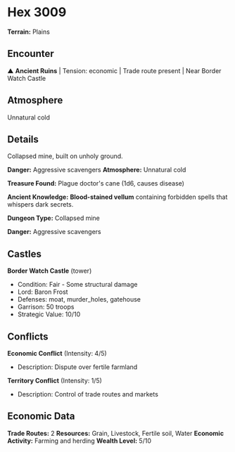 # Hex 3009

**Terrain:** Plains

## Encounter
▲ **Ancient Ruins** | Tension: economic | Trade route present | Near Border Watch Castle

## Atmosphere
Unnatural cold

## Details
Collapsed mine, built on unholy ground.

**Danger:** Aggressive scavengers
**Atmosphere:** Unnatural cold

**Treasure Found:** Plague doctor's cane (1d6, causes disease)

**Ancient Knowledge:** **Blood-stained vellum** containing forbidden spells that whispers dark secrets.

**Dungeon Type:** Collapsed mine

**Danger:** Aggressive scavengers

## Castles
**Border Watch Castle** (tower)
- Condition: Fair - Some structural damage
- Lord: Baron Frost
- Defenses: moat, murder_holes, gatehouse
- Garrison: 50 troops
- Strategic Value: 10/10

## Conflicts
**Economic Conflict** (Intensity: 4/5)
- Description: Dispute over fertile farmland

**Territory Conflict** (Intensity: 1/5)
- Description: Control of trade routes and markets

## Economic Data
**Trade Routes:** 2
**Resources:** Grain, Livestock, Fertile soil, Water
**Economic Activity:** Farming and herding
**Wealth Level:** 5/10
